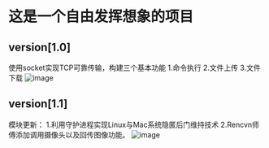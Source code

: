 # 这是一个自由发挥想象的项目
## version[1.0]  
  使用socket实现TCP可靠传输，构建三个基本功能 1.命令执行 2.文件上传 3.文件下载
![image](https://user-images.githubusercontent.com/87647729/164957932-a5ce2a73-1620-4464-8622-e217927b0bc5.png)

## version[1.1]
  模块更新：
  1.利用守护进程实现Linux与Mac系统隐匿后门维持技术 
  2.Rencvn师傅添加调用摄像头以及回传图像功能。
  ![image](https://user-images.githubusercontent.com/87647729/164957958-d7e43be8-189e-4756-a078-2657455fed8e.png)
